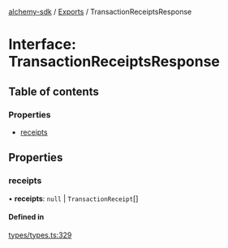 [alchemy-sdk](../README.md) / [Exports](../modules.md) / TransactionReceiptsResponse

# Interface: TransactionReceiptsResponse

## Table of contents

### Properties

- [receipts](TransactionReceiptsResponse.md#receipts)

## Properties

### receipts

• **receipts**: ``null`` \| `TransactionReceipt`[]

#### Defined in

[types/types.ts:329](https://github.com/alchemyplatform/alchemy-evm-js/blob/45d638a/src/types/types.ts#L329)
